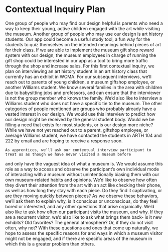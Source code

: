 # **Contextual Inquiry Plan**


One group of people who may find our design helpful is parents who need a way to keep their young, active children engaged 
with the art while visiting the museum. Another group of people who may use our design is art history students. Our app could 
become a useful study tool, a fun way for the students to quiz themselves on the intended meanings behind pieces of art for 
their class. If we are able to implement the museum gift shop reward system with our design, the museum employees in charge of 
running the gift shop could be interested in our app as a tool to bring more traffic through the shop and increase sales. 
For this first contextual inquiry, we plan on interviewing an art history student in an art history class that currently has 
an exhibit in WCMA.  For our subsequent interviews, we’ll reach out to parents of young children, a museum giftshop employee, 
or another Williams student. We know several families in the area with children due to babysitting jobs and professors, and 
can ensure that the interviewer is not the group member who knows the family. We’d also like to interview a Williams student 
who does not have a specific tie to the museum. The other categories of people mentioned are groups who probably already have 
a vested interest in our design. We would use this interview to predict how our design might be received by the general student body. 
Would we be filling a need that exists for most students, or is our design more niche? While we have not yet reached out to a parent, 
giftshop employee, or average Williams student, we have contacted the students in ARTH 104 and 222 by email and are hoping to receive a 
response soon.
	
	
	As apprentices, we’ll ask our contextual interview participant to treat us as though we have never visited a museum before 
  and only have the vaguest idea of what a museum is. We would assume this role as a way to access and observe the 
  participant’s own individual mode of interacting with a museum without unintentionally biasing them with our own 
  museum-related habits and opinions. We’d like to observe how often they divert their attention from the art with an act 
  like checking their phone, as well as how long they stay with each piece. Do they find it captivating, or are they moving 
  quickly between pieces? As we observe these behaviors, we’ll ask them to explain why, is it conscious or unconscious, do 
  they feel bored or interested, and any other questions that arise organically. We’d also like to ask how often our 
  participant visits the museum, and why. If they are a recurrent visitor, we’d also like to ask what brings them back- 
  is it new exhibits? Old favorites? The general atmosphere? Or, if they do not visit often, why not? With these questions and 
  ones that come up naturally, we hope to assess the specific reasons for and ways in which a museum visitor might not be
  engaged, and if there are specific areas of the museum in which this is a greater problem than others.
